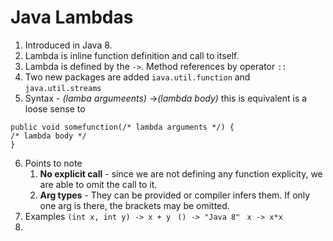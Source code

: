 # Java Lambdas
1. Introduced in Java 8. 
2. Lambda is inline function definition and call to itself. 
3. Lambda is defined by the `->`. Method references by operator `::` 
4. Two new packages are added `iava.util.function` and `java.util.streams`
5. Syntax - *(lamba  argumeents)* ->*(lambda body)* 
this is equivalent is a loose sense to 
```
public void somefunction(/* lambda arguments */) {
/* lambda body */
}
```
6. Points to note
    1. **No explicit call** - since we are not defining any function explicity, we are able to omit the call to it. 
    2.  **Arg types**  - They can be provided or compiler infers them. If only one arg is there, the brackets may be omitted. 
7.  Examples 
`(int x, int y) -> x + y`
` () -> "Java 8"` 
` x -> x*x`
9. 
<!--stackedit_data:
eyJoaXN0b3J5IjpbLTM2MTY5MjcwNCwxMTY5NzU4NiwxMjExND
UyMjc4XX0=
-->
